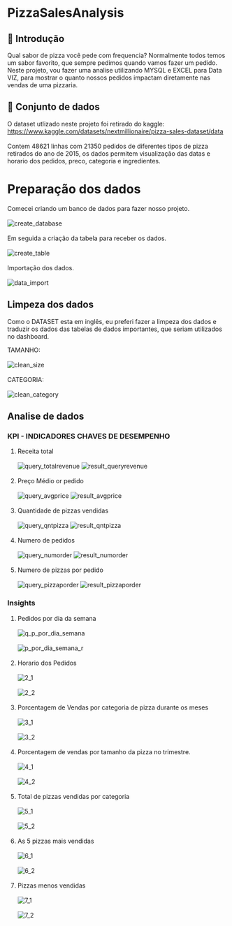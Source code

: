 # PizzaSalesAnalysis

## 📘 Introdução

Qual sabor de pizza você pede com frequencia? Normalmente todos temos um sabor favorito, que sempre pedimos quando vamos fazer um pedido. Neste projeto, vou fazer uma analise utilizando MYSQL e EXCEL para Data VIZ, para mostrar o quanto nossos pedidos impactam diretamente nas vendas de uma pizzaria.

## 📁 Conjunto de dados
O dataset utlizado neste projeto foi retirado do kaggle: https://www.kaggle.com/datasets/nextmillionaire/pizza-sales-dataset/data<BR>
<BR>
Contem 48621 linhas com 21350 pedidos de diferentes tipos de pizza retirados do ano de 2015, os dados permitem visualização das datas e horario dos pedidos, preco, categoria e ingredientes.

# Preparação dos dados

Comecei criando um banco de dados para fazer nosso projeto. <br> <br>
![create_database](https://github.com/zVitor-Emanuel/PizzaSalesAnalysis/assets/148022061/668f06c3-248d-49bc-9a82-a92c308265c2) <br> <br>
Em seguida a criação da tabela para receber os dados. <br> <br>
![create_table](https://github.com/zVitor-Emanuel/PizzaSalesAnalysis/assets/148022061/66649948-c0ba-4801-bc13-fe139a4c5dfa) <br> <br>
Importação dos dados. <br> <br>
![data_import](https://github.com/zVitor-Emanuel/PizzaSalesAnalysis/assets/148022061/dc511a16-d537-426b-bbef-659d2525756d)


## Limpeza dos dados
Como o DATASET esta em inglês, eu preferi fazer a limpeza dos dados e traduzir os dados das tabelas de dados importantes, que seriam utilizados no dashboard.

TAMANHO:<br> <br>
![clean_size](https://github.com/zVitor-Emanuel/PizzaSalesAnalysis/assets/148022061/931f1fa4-8161-41bf-a957-917c8d61ae20) <br> <br>
CATEGORIA: <br> <br>
![clean_category](https://github.com/zVitor-Emanuel/PizzaSalesAnalysis/assets/148022061/5020bb52-ce3d-4836-acba-f360f8defe96)

## Analise de dados
### KPI - INDICADORES CHAVES DE DESEMPENHO
1. Receita total<br> <br>
![query_totalrevenue](https://github.com/zVitor-Emanuel/PizzaSalesAnalysis/assets/148022061/3ae6ae7c-414e-467c-bde3-956ff74eac56)
![result_queryrevenue](https://github.com/zVitor-Emanuel/PizzaSalesAnalysis/assets/148022061/66836df3-a0fe-4647-99bf-4ef4cb6e750e)<br> <br>
2. Preço Médio or pedido<br> <br>
![query_avgprice](https://github.com/zVitor-Emanuel/PizzaSalesAnalysis/assets/148022061/9099878f-9bb7-471b-8184-3b25e33eb4be)
![result_avgprice](https://github.com/zVitor-Emanuel/PizzaSalesAnalysis/assets/148022061/bec59bd8-8ba7-4225-990b-71a13c082504)<br> <br>
3. Quantidade de pizzas vendidas<br> <br>
![query_qntpizza](https://github.com/zVitor-Emanuel/PizzaSalesAnalysis/assets/148022061/c7d1e06a-ff43-4bfb-a059-bf164c34ce57)
![result_qntpizza](https://github.com/zVitor-Emanuel/PizzaSalesAnalysis/assets/148022061/d12eb8e5-b7da-4fac-b9e4-8f799f38173b)<br> <br>
4. Numero de pedidos<br> <br>
![query_numorder](https://github.com/zVitor-Emanuel/PizzaSalesAnalysis/assets/148022061/13226d3a-95bb-45ef-84f3-0513d98925b1)
![result_numorder](https://github.com/zVitor-Emanuel/PizzaSalesAnalysis/assets/148022061/cadc02b0-fde9-4cf6-a345-54db4b15e5e2)<br> <br>
5. Numero de pizzas por pedido<br> <br>
![query_pizzaporder](https://github.com/zVitor-Emanuel/PizzaSalesAnalysis/assets/148022061/bae93169-d87e-4a68-b6ec-0af7bc077674)
![result_pizzaporder](https://github.com/zVitor-Emanuel/PizzaSalesAnalysis/assets/148022061/abff65da-08a8-4498-9796-b20ecdc6fb5b)

### Insights 

1. Pedidos por dia da semana <br> <br>
![q_p_por_dia_semana](https://github.com/zVitor-Emanuel/PizzaSalesAnalysis/assets/148022061/1e548d36-5ff0-43fc-b1b9-278e86c72861) <br> <br>
![p_por_dia_semana_r](https://github.com/zVitor-Emanuel/PizzaSalesAnalysis/assets/148022061/248bcd24-5b35-4cc2-a566-9a0e82821931)<br> <br>
2. Horario dos Pedidos<br> <br>
![2_1](https://github.com/zVitor-Emanuel/PizzaSalesAnalysis/assets/148022061/ef348cd0-b997-427c-819f-01134b3ef3cb)<br> <br>
![2_2](https://github.com/zVitor-Emanuel/PizzaSalesAnalysis/assets/148022061/03deb8c3-1b35-42f3-9e4c-a1b6870e2b80)<br> <br>
3. Porcentagem de Vendas por categoria de pizza durante os meses<br> <br>
![3_1](https://github.com/zVitor-Emanuel/PizzaSalesAnalysis/assets/148022061/016a6f9d-8f61-47b5-a931-983fae62d539)<br> <br>
![3_2](https://github.com/zVitor-Emanuel/PizzaSalesAnalysis/assets/148022061/6845bbf2-d8c7-4c49-80d0-9a4f455be01d)<br> <br>
4. Porcentagem de vendas por tamanho da pizza no trimestre.<br> <br>
![4_1](https://github.com/zVitor-Emanuel/PizzaSalesAnalysis/assets/148022061/521241a9-d0d5-4b9a-8257-5040cb1834b4)<br> <br>
![4_2](https://github.com/zVitor-Emanuel/PizzaSalesAnalysis/assets/148022061/4c26e248-ac32-4704-b9aa-1d750ccf0545)<br> <br>
5. Total de pizzas vendidas por categoria<br> <br>
![5_1](https://github.com/zVitor-Emanuel/PizzaSalesAnalysis/assets/148022061/58bdf32d-96fc-4804-9b64-3fb3af4f9f6a)<br> <br>
![5_2](https://github.com/zVitor-Emanuel/PizzaSalesAnalysis/assets/148022061/16d875a7-7313-4afc-81f3-9e6e3a406fee)<br> <br>
6. As 5 pizzas  mais vendidas<br> <br>
![6_1](https://github.com/zVitor-Emanuel/PizzaSalesAnalysis/assets/148022061/eb12f212-d344-466f-9402-3f22ba50aa04)<br> <br>
![6_2](https://github.com/zVitor-Emanuel/PizzaSalesAnalysis/assets/148022061/5ebf7ed2-16fe-4097-8202-c227421006b9)<br> <br>
7. Pizzas menos vendidas<br> <br>
![7_1](https://github.com/zVitor-Emanuel/PizzaSalesAnalysis/assets/148022061/61242d5e-d96a-4acc-a324-944451e733cf)<br> <br>
![7_2](https://github.com/zVitor-Emanuel/PizzaSalesAnalysis/assets/148022061/59830b36-3146-4996-aaa6-226282c06393)<br> <br>


   






